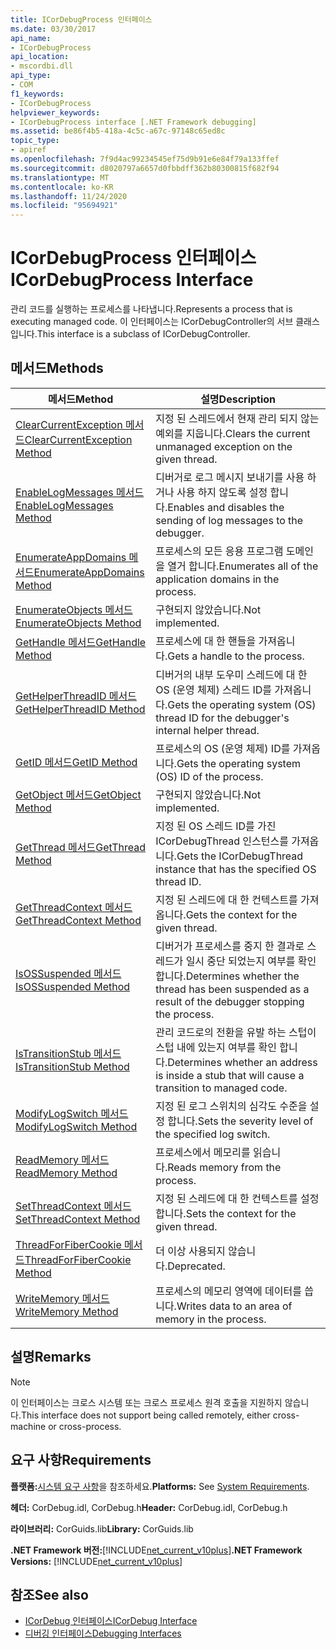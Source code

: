 ```yaml
---
title: ICorDebugProcess 인터페이스
ms.date: 03/30/2017
api_name:
- ICorDebugProcess
api_location:
- mscordbi.dll
api_type:
- COM
f1_keywords:
- ICorDebugProcess
helpviewer_keywords:
- ICorDebugProcess interface [.NET Framework debugging]
ms.assetid: be86f4b5-418a-4c5c-a67c-97148c65ed8c
topic_type:
- apiref
ms.openlocfilehash: 7f9d4ac99234545ef75d9b91e6e84f79a133ffef
ms.sourcegitcommit: d8020797a6657d0fbbdff362b80300815f682f94
ms.translationtype: MT
ms.contentlocale: ko-KR
ms.lasthandoff: 11/24/2020
ms.locfileid: "95694921"
---
```

# <a name="icordebugprocess-interface"></a><span data-ttu-id="c32e0-102">ICorDebugProcess 인터페이스</span><span class="sxs-lookup"><span data-stu-id="c32e0-102">ICorDebugProcess Interface</span></span>

<span data-ttu-id="c32e0-103">관리 코드를 실행하는 프로세스를 나타냅니다.</span><span class="sxs-lookup"><span data-stu-id="c32e0-103">Represents a process that is executing managed code.</span></span> <span data-ttu-id="c32e0-104">이 인터페이스는 ICorDebugController의 서브 클래스입니다.</span><span class="sxs-lookup"><span data-stu-id="c32e0-104">This interface is a subclass of ICorDebugController.</span></span>  
  
## <a name="methods"></a><span data-ttu-id="c32e0-105">메서드</span><span class="sxs-lookup"><span data-stu-id="c32e0-105">Methods</span></span>  
  
|<span data-ttu-id="c32e0-106">메서드</span><span class="sxs-lookup"><span data-stu-id="c32e0-106">Method</span></span>|<span data-ttu-id="c32e0-107">설명</span><span class="sxs-lookup"><span data-stu-id="c32e0-107">Description</span></span>|  
|------------|-----------------|  
|[<span data-ttu-id="c32e0-108">ClearCurrentException 메서드</span><span class="sxs-lookup"><span data-stu-id="c32e0-108">ClearCurrentException Method</span></span>](icordebugprocess-clearcurrentexception-method.md)|<span data-ttu-id="c32e0-109">지정 된 스레드에서 현재 관리 되지 않는 예외를 지웁니다.</span><span class="sxs-lookup"><span data-stu-id="c32e0-109">Clears the current unmanaged exception on the given thread.</span></span>|  
|[<span data-ttu-id="c32e0-110">EnableLogMessages 메서드</span><span class="sxs-lookup"><span data-stu-id="c32e0-110">EnableLogMessages Method</span></span>](icordebugprocess-enablelogmessages-method.md)|<span data-ttu-id="c32e0-111">디버거로 로그 메시지 보내기를 사용 하거나 사용 하지 않도록 설정 합니다.</span><span class="sxs-lookup"><span data-stu-id="c32e0-111">Enables and disables the sending of log messages to the debugger.</span></span>|  
|[<span data-ttu-id="c32e0-112">EnumerateAppDomains 메서드</span><span class="sxs-lookup"><span data-stu-id="c32e0-112">EnumerateAppDomains Method</span></span>](icordebugprocess-enumerateappdomains-method.md)|<span data-ttu-id="c32e0-113">프로세스의 모든 응용 프로그램 도메인을 열거 합니다.</span><span class="sxs-lookup"><span data-stu-id="c32e0-113">Enumerates all of the application domains in the process.</span></span>|  
|[<span data-ttu-id="c32e0-114">EnumerateObjects 메서드</span><span class="sxs-lookup"><span data-stu-id="c32e0-114">EnumerateObjects Method</span></span>](icordebugprocess-enumerateobjects-method.md)|<span data-ttu-id="c32e0-115">구현되지 않았습니다.</span><span class="sxs-lookup"><span data-stu-id="c32e0-115">Not implemented.</span></span>|  
|[<span data-ttu-id="c32e0-116">GetHandle 메서드</span><span class="sxs-lookup"><span data-stu-id="c32e0-116">GetHandle Method</span></span>](icordebugprocess-gethandle-method.md)|<span data-ttu-id="c32e0-117">프로세스에 대 한 핸들을 가져옵니다.</span><span class="sxs-lookup"><span data-stu-id="c32e0-117">Gets a handle to the process.</span></span>|  
|[<span data-ttu-id="c32e0-118">GetHelperThreadID 메서드</span><span class="sxs-lookup"><span data-stu-id="c32e0-118">GetHelperThreadID Method</span></span>](icordebugprocess-gethelperthreadid-method.md)|<span data-ttu-id="c32e0-119">디버거의 내부 도우미 스레드에 대 한 OS (운영 체제) 스레드 ID를 가져옵니다.</span><span class="sxs-lookup"><span data-stu-id="c32e0-119">Gets the operating system (OS) thread ID for the debugger's internal helper thread.</span></span>|  
|[<span data-ttu-id="c32e0-120">GetID 메서드</span><span class="sxs-lookup"><span data-stu-id="c32e0-120">GetID Method</span></span>](icordebugprocess-getid-method.md)|<span data-ttu-id="c32e0-121">프로세스의 OS (운영 체제) ID를 가져옵니다.</span><span class="sxs-lookup"><span data-stu-id="c32e0-121">Gets the operating system (OS) ID of the process.</span></span>|  
|[<span data-ttu-id="c32e0-122">GetObject 메서드</span><span class="sxs-lookup"><span data-stu-id="c32e0-122">GetObject Method</span></span>](icordebugprocess-getobject-method.md)|<span data-ttu-id="c32e0-123">구현되지 않았습니다.</span><span class="sxs-lookup"><span data-stu-id="c32e0-123">Not implemented.</span></span>|  
|[<span data-ttu-id="c32e0-124">GetThread 메서드</span><span class="sxs-lookup"><span data-stu-id="c32e0-124">GetThread Method</span></span>](icordebugprocess-getthread-method.md)|<span data-ttu-id="c32e0-125">지정 된 OS 스레드 ID를 가진 ICorDebugThread 인스턴스를 가져옵니다.</span><span class="sxs-lookup"><span data-stu-id="c32e0-125">Gets the ICorDebugThread instance that has the specified OS thread ID.</span></span>|  
|[<span data-ttu-id="c32e0-126">GetThreadContext 메서드</span><span class="sxs-lookup"><span data-stu-id="c32e0-126">GetThreadContext Method</span></span>](icordebugprocess-getthreadcontext-method.md)|<span data-ttu-id="c32e0-127">지정 된 스레드에 대 한 컨텍스트를 가져옵니다.</span><span class="sxs-lookup"><span data-stu-id="c32e0-127">Gets the context for the given thread.</span></span>|  
|[<span data-ttu-id="c32e0-128">IsOSSuspended 메서드</span><span class="sxs-lookup"><span data-stu-id="c32e0-128">IsOSSuspended Method</span></span>](icordebugprocess-isossuspended-method.md)|<span data-ttu-id="c32e0-129">디버거가 프로세스를 중지 한 결과로 스레드가 일시 중단 되었는지 여부를 확인 합니다.</span><span class="sxs-lookup"><span data-stu-id="c32e0-129">Determines whether the thread has been suspended as a result of the debugger stopping the process.</span></span>|  
|[<span data-ttu-id="c32e0-130">IsTransitionStub 메서드</span><span class="sxs-lookup"><span data-stu-id="c32e0-130">IsTransitionStub Method</span></span>](icordebugprocess-istransitionstub-method.md)|<span data-ttu-id="c32e0-131">관리 코드로의 전환을 유발 하는 스텁이 스텁 내에 있는지 여부를 확인 합니다.</span><span class="sxs-lookup"><span data-stu-id="c32e0-131">Determines whether an address is inside a stub that will cause a transition to managed code.</span></span>|  
|[<span data-ttu-id="c32e0-132">ModifyLogSwitch 메서드</span><span class="sxs-lookup"><span data-stu-id="c32e0-132">ModifyLogSwitch Method</span></span>](icordebugprocess-modifylogswitch-method.md)|<span data-ttu-id="c32e0-133">지정 된 로그 스위치의 심각도 수준을 설정 합니다.</span><span class="sxs-lookup"><span data-stu-id="c32e0-133">Sets the severity level of the specified log switch.</span></span>|  
|[<span data-ttu-id="c32e0-134">ReadMemory 메서드</span><span class="sxs-lookup"><span data-stu-id="c32e0-134">ReadMemory Method</span></span>](icordebugprocess-readmemory-method.md)|<span data-ttu-id="c32e0-135">프로세스에서 메모리를 읽습니다.</span><span class="sxs-lookup"><span data-stu-id="c32e0-135">Reads memory from the process.</span></span>|  
|[<span data-ttu-id="c32e0-136">SetThreadContext 메서드</span><span class="sxs-lookup"><span data-stu-id="c32e0-136">SetThreadContext Method</span></span>](icordebugprocess-setthreadcontext-method.md)|<span data-ttu-id="c32e0-137">지정 된 스레드에 대 한 컨텍스트를 설정 합니다.</span><span class="sxs-lookup"><span data-stu-id="c32e0-137">Sets the context for the given thread.</span></span>|  
|[<span data-ttu-id="c32e0-138">ThreadForFiberCookie 메서드</span><span class="sxs-lookup"><span data-stu-id="c32e0-138">ThreadForFiberCookie Method</span></span>](icordebugprocess-threadforfibercookie-method.md)|<span data-ttu-id="c32e0-139">더 이상 사용되지 않습니다.</span><span class="sxs-lookup"><span data-stu-id="c32e0-139">Deprecated.</span></span>|  
|[<span data-ttu-id="c32e0-140">WriteMemory 메서드</span><span class="sxs-lookup"><span data-stu-id="c32e0-140">WriteMemory Method</span></span>](icordebugprocess-writememory-method.md)|<span data-ttu-id="c32e0-141">프로세스의 메모리 영역에 데이터를 씁니다.</span><span class="sxs-lookup"><span data-stu-id="c32e0-141">Writes data to an area of memory in the process.</span></span>|  
  
## <a name="remarks"></a><span data-ttu-id="c32e0-142">설명</span><span class="sxs-lookup"><span data-stu-id="c32e0-142">Remarks</span></span>  
  
> [!NOTE]
> <span data-ttu-id="c32e0-143">이 인터페이스는 크로스 시스템 또는 크로스 프로세스 원격 호출을 지원하지 않습니다.</span><span class="sxs-lookup"><span data-stu-id="c32e0-143">This interface does not support being called remotely, either cross-machine or cross-process.</span></span>  
  
## <a name="requirements"></a><span data-ttu-id="c32e0-144">요구 사항</span><span class="sxs-lookup"><span data-stu-id="c32e0-144">Requirements</span></span>  

 <span data-ttu-id="c32e0-145">**플랫폼:**[시스템 요구 사항](../../get-started/system-requirements.md)을 참조하세요.</span><span class="sxs-lookup"><span data-stu-id="c32e0-145">**Platforms:** See [System Requirements](../../get-started/system-requirements.md).</span></span>  
  
 <span data-ttu-id="c32e0-146">**헤더:** CorDebug.idl, CorDebug.h</span><span class="sxs-lookup"><span data-stu-id="c32e0-146">**Header:** CorDebug.idl, CorDebug.h</span></span>  
  
 <span data-ttu-id="c32e0-147">**라이브러리:** CorGuids.lib</span><span class="sxs-lookup"><span data-stu-id="c32e0-147">**Library:** CorGuids.lib</span></span>  
  
 <span data-ttu-id="c32e0-148">**.NET Framework 버전:**[!INCLUDE[net_current_v10plus](../../../../includes/net-current-v10plus-md.md)]</span><span class="sxs-lookup"><span data-stu-id="c32e0-148">**.NET Framework Versions:** [!INCLUDE[net_current_v10plus](../../../../includes/net-current-v10plus-md.md)]</span></span>  
  
## <a name="see-also"></a><span data-ttu-id="c32e0-149">참조</span><span class="sxs-lookup"><span data-stu-id="c32e0-149">See also</span></span>

- [<span data-ttu-id="c32e0-150">ICorDebug 인터페이스</span><span class="sxs-lookup"><span data-stu-id="c32e0-150">ICorDebug Interface</span></span>](icordebug-interface.md)
- [<span data-ttu-id="c32e0-151">디버깅 인터페이스</span><span class="sxs-lookup"><span data-stu-id="c32e0-151">Debugging Interfaces</span></span>](debugging-interfaces.md)
